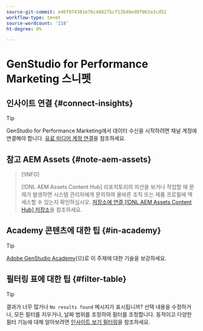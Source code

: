 ```yaml
---
source-git-commit: e46f074381e76c48827bcf12b46ed8f063a3cd52
workflow-type: tm+mt
source-wordcount: '118'
ht-degree: 0%

---
```

# GenStudio for Performance Marketing 스니펫

## 인사이트 연결 {#connect-insights}

>[!TIP]
>
>GenStudio for Performance Marketing에서 데이터 수신을 시작하려면 채널 계정에 연결해야 합니다. [유료 미디어 계정 연결](/help/user-guide/connectors/connect-channel.md)을 참조하세요.

## 참고 AEM Assets {#note-aem-assets}

>[!INFO]
>
>[!DNL AEM Assets Content Hub] 리포지토리의 자산을 보거나 작업할 때 문제가 발생하면 시스템 관리자에게 문의하여 올바른 조직 또는 제품 프로필에 액세스할 수 있는지 확인하십시오. [저장소에 연결 [!DNL AEM Assets Content Hub] 저장소](/help/user-guide/content/connect-aem-repo.md)을 참조하세요.

## Academy 콘텐츠에 대한 팁 {#in-academy}

>[!TIP]
>
>[Adobe GenStudio Academy](https://learningmanager.adobe.com/genstudioacademy)&#x200B;(으)로 이 주제에 대한 기술을 보강하세요.

## 필터링 표에 대한 팁 {#filter-table}

>[!TIP]
>
>결과가 너무 많거나 `No results found` 메시지가 표시됩니까? 선택 내용을 수정하거나, 모든 필터를 지우거나, 날짜 범위를 조정하여 필터를 조정합니다. 동적이고 다양한 필터 기능에 대해 알아보려면 [인사이트 보기 필터링](/help/user-guide/insights/filter-views.md)을 참조하세요.
